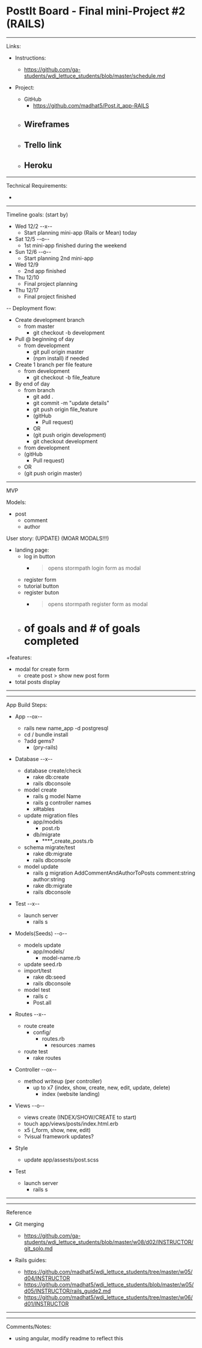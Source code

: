 # PostIt Board - Final mini-Project #2 (RAILS)
---

Links:

- Instructions:
    - https://github.com/ga-students/wdi_lettuce_students/blob/master/schedule.md

- Project:
    - GitHub
        - https://github.com/madhat5/Post.it_app-RAILS
    - Wireframes
        - 
    - Trello link
        - 
    - Heroku
        - 

---
Technical Requirements:

- 

---
Timeline goals: (start by)

- Wed 12/2 --x--
    - Start planning mini-app (Rails or Mean) today
- Sat 12/5 --o--
    - 1st mini-app finished during the weekend
- Sun 12/6 --o--
    - Start planning 2nd mini-app 
- Wed 12/9
    - 2nd app finished 
- Thu 12/10
    - Final project planning
- Thu 12/17 
    - Final project finished

--
Deployment flow:

- Create development branch
    - from master
        - git checkout -b development       
- Pull @ beginning of day
    - from development
        - git pull origin master
        - (npm install) if needed
- Create 1 branch per file feature
    - from development
        - git checkout -b file_feature
- By end of day 
    - from branch
        - git add .
        - git commit -m "update details"
        - git push origin file_feature
        - (gitHub
            - Pull request)
        - OR
        - (git push origin development)
        - git checkout development
    - from development
    - (gitHub
        - Pull request)
    - OR
    - (git push origin master)

---
MVP

Models:

- post
    - comment
    - author


User story: (UPDATE)
(MOAR MODALS!!!)

- landing page:
    - log in button
        - > opens stormpath login form as modal
    - register form
    - tutorial button
    - register buton
        - > opens stormpath register form as modal
    - # of goals and # of goals completed


+features:

- modal for create form
	- create post > show new post form
- total posts display

---
---
App Build Steps:

- App --ox--
	- rails new name_app -d postgresql
	- cd / bundle install
	- ?add gems?
		- (pry-rails)

- Database --x--
	- database create/check
		- rake db:create
		- rails dbconsole
	- model create 
		- rails g model Name
		- rails g controller names
		- x#tables
	- update migration files
		- app/models
			- post.rb
		- db/migrate
			- ****_create_posts.rb
	- schema migrate/test
		- rake db:migrate
		- rails dbconsole
	- model update
		- rails g migration AddCommentAndAuthorToPosts comment:string author:string
		- rake db:migrate
		- rails dbconsole

- Test --x--
	- launch server 
		- rails s

- Models(Seeds) --o--
	- models update 
		- app/models/
			- model-name.rb
	- update seed.rb
	- import/test
		- rake db:seed
		- rails dbconsole
	- model test
		- rails c
		- Post.all

- Routes --x--
	- route create 
		- config/
			- routes.rb
				- resources :names
	- route test 
		- rake routes

- Controller --ox--
	- method writeup (per controller)
		- up to x7 (index, show, create, new, edit, update, delete)
			- index (website landing)

- Views --o--
	- views create (INDEX/SHOW/CREATE to start)
	- touch app/views/posts/index.html.erb
	- x5 (_form, show, new, edit)
	- ?visual framework updates?

- Style
	- update app/assests/post.scss

- Test
	- launch server
		- rails s

---
---
Reference

- Git merging
    - https://github.com/ga-students/wdi_lettuce_students/blob/master/w08/d02/INSTRUCTOR/git_solo.md

- Rails guides:
	- https://github.com/madhat5/wdi_lettuce_students/tree/master/w05/d04/INSTRUCTOR
	- https://github.com/madhat5/wdi_lettuce_students/blob/master/w05/d05/INSTRUCTOR/rails_guide2.md
	- https://github.com/madhat5/wdi_lettuce_students/tree/master/w06/d01/INSTRUCTOR



---
---
Comments/Notes:

- using angular, modify readme to reflect this










